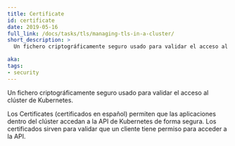 ```yaml
---
title: Certificate
id: certificate
date: 2019-05-16
full_link: /docs/tasks/tls/managing-tls-in-a-cluster/
short_description: >
  Un fichero criptográficamente seguro usado para validar el acceso al clúster de Kubernetes.

aka: 
tags:
- security
---
```

Un fichero criptográficamente seguro usado para validar el acceso al clúster de Kubernetes.

<!--more--> 

Los Certificates (certificados en español) permiten que las aplicaciones dentro del clúster accedan a la API de Kubernetes de forma segura. Los certificados sirven para validar que un cliente tiene permiso para acceder a la API.